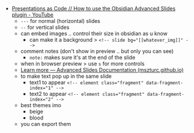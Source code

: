 
- [Presentations as Code // How to use the Obsidian Advanced Slides plugin - YouTube](https://www.youtube.com/watch?v=LtBK_iNcVEQ)
	- `---` for normal (horizontal) slides
	- `--` for vertical slides
	- can embed images .. control their size in obsidian as u know
		- can make it a background > `<!-- slide bg="[[whatever_img]]" -->`
	- comment notes (don't show in preview .. but only you can see)
		- `note:` makes sure it's at the end of the slide
	- when in browser preview > use `s` for more controls
	- [Learn more — Advanced Slides Documentation (mszturc.github.io)](https://mszturc.github.io/obsidian-advanced-slides/getting-start/learnmore/)
	- to make text pop up in the same slide
		- text1 to appear `<!-- element class="fragment" data-fragment-index="1" -->`
		- text2 to appear `<!-- element class="fragment" data-fragment-index="2" -->`
	- best themes imo
		- beige
		- blood
	- you can export them